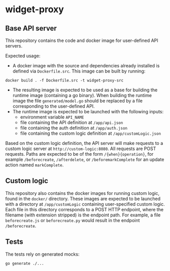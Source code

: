 # widget-proxy

## Base API server

This repository contains the code and docker image for user-defined API servers.

Expected usage:

- A docker image with the source and dependencies already installed is defined via `Dockerfile.src`. This image can be
  built by running:

```
docker build . -f Dockerfile.src -t widget-proxy-src
```

- The resulting image is expected to be used as a base for building the runtime image (containing a go binary). When
  building the runtime image the file `generated/model.go` should be replaced by a file corresponding to the user-defined
  API.
- The runtime image is expected to be launched with the following inputs:
  - environment variable `API_NAME`
  - file containing the API definition at `/app/api.json`
  - file containing the auth definition at `/app/auth.json`
  - file containing the custom logic definition at `/app/customLogic.json`

Based on the custom logic definition, the API server will make requests to a custom logic server at
`http://custom-logic:8080`. All requests are POST requests. Paths are expected to be of the form
`/{when}{operation}`, for example `/beforecreate`, `/afterdelete`, or `/beforemarkComplete` for an update action
named `markComplete`.

## Custom logic

This repository also contains the docker images for running custom logic, found in the `docker/` directory. These images
are expected to be launched with a directory at `/app/customLogic` containing user-specified custom logic. Each file
in this directory corresponds to a POST HTTP endpoint, where the filename (with extension stripped) is the endpoint
path. For example, a file `beforecreate.js` or `beforecreate.py` would result in the endpoint `/beforecreate`.

## Tests

The tests rely on generated mocks:
```
go generate ./...
```